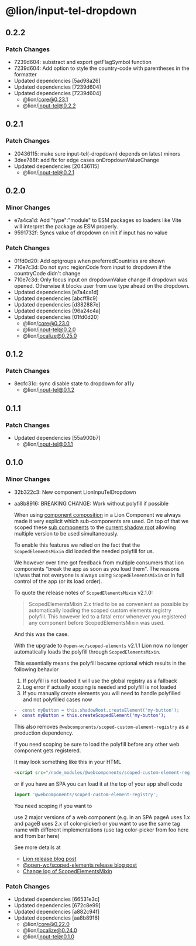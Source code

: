 # @lion/input-tel-dropdown

## 0.2.2

### Patch Changes

- 7239d604: substract and export getFlagSymbol function
- 7239d604: Add option to style the country-code with parentheses in the formatter
- Updated dependencies [5ad98a26]
- Updated dependencies [7239d604]
- Updated dependencies [7239d604]
  - @lion/core@0.23.1
  - @lion/input-tel@0.2.2

## 0.2.1

### Patch Changes

- 20436115: make sure input-tel(-dropdown) depends on latest minors
- 3dee788f: add fix for edge cases onDropdownValueChange
- Updated dependencies [20436115]
  - @lion/input-tel@0.2.1

## 0.2.0

### Minor Changes

- e7a4ca1d: Add "type":"module" to ESM packages so loaders like Vite will interpret the package as ESM properly.
- 9591732f: Syncs value of dropdown on init if input has no value

### Patch Changes

- 01fd0d20: Add optgroups when preferredCountries are shown
- 710e7c3d: Do not sync regionCode from input to dropdown if the countryCode didn't change
- 710e7c3d: Only focus input on dropdownValue change if dropdown was opened. Otherwise it blocks user from use type ahead on the dropdown.
- Updated dependencies [e7a4ca1d]
- Updated dependencies [abcff8c9]
- Updated dependencies [d382887e]
- Updated dependencies [96a24c4a]
- Updated dependencies [01fd0d20]
  - @lion/core@0.23.0
  - @lion/input-tel@0.2.0
  - @lion/localize@0.25.0

## 0.1.2

### Patch Changes

- 8ecfc31c: sync disable state to dropdown for a11y
  - @lion/input-tel@0.1.2

## 0.1.1

### Patch Changes

- Updated dependencies [55a900b7]
  - @lion/input-tel@0.1.1

## 0.1.0

### Minor Changes

- 32b322c3: New component LionInpuTelDropdown
- aa8b8916: BREAKING CHANGE: Work without polyfill if possible

  When using [component composition](https://lit.dev/docs/composition/component-composition/) in a Lion Component we always made it very explicit which sub-components are used.
  On top of that we scoped these [sub components](https://open-wc.org/docs/development/scoped-elements/) to the [current shadow root](https://github.com/WICG/webcomponents/blob/gh-pages/proposals/Scoped-Custom-Element-Registries.md) allowing multiple version to be used simultaneously.

  To enable this features we relied on the fact that the `ScopedElementsMixin` did loaded the needed polyfill for us.

  We however over time got feedback from multiple consumers that lion components "break the app as soon as you load them".
  The reasons is/was that not everyone is always using `ScopedElementsMixin` or in full control of the app (or its load order).

  To quote the release notes of `ScopedElementsMixin` v2.1.0:

  > ScopedElementsMixin 2.x tried to be as convenient as possible by automatically loading the scoped custom elements registry polyfill.
  > This however led to a fatal error whenever you registered any component before ScopedElementsMixin was used.

  And this was the case.

  With the upgrade to `@open-wc/scoped-elements` v2.1.1 Lion now no longer automatically loads the polyfill through `ScopedElementsMixin`.

  This essentially means the polyfill became optional which results in the following behavior

  1. If polyfill is not loaded it will use the global registry as a fallback
  2. Log error if actually scoping is needed and polyfill is not loaded
  3. If you manually create elements you will need to handle polyfilled and not polyfilled cases now

  ```diff
  -  const myButton = this.shadowRoot.createElement('my-button');
  +  const myButton = this.createScopedElement('my-button');
  ```

  This also removes `@webcomponents/scoped-custom-element-registry` as a production dependency.

  If you need scoping be sure to load the polyfill before any other web component gets registered.

  It may look something like this in your HTML

  ```html
  <script src="/node_modules/@webcomponents/scoped-custom-element-registry/scoped-custom-element-registry.min.js"></script>
  ```

  or if you have an SPA you can load it at the top of your app shell code

  ```js
  import '@webcomponents/scoped-custom-element-registry';
  ```

  You need scoping if you want to

  use 2 major versions of a web component (e.g. in an SPA pageA uses 1.x and pageB uses 2.x of color-picker)
  or you want to use the same tag name with different implementations (use tag color-picker from foo here and from bar here)

  See more details at

  - [Lion release blog post](https://lion-web.netlify.app/blog/lion-without-polyfills/)
  - [@open-wc/scoped-elements release blog post](https://open-wc.org/blog/scoped-elements-without-polyfill/)
  - [Change log of ScopedElementsMixin](https://github.com/open-wc/open-wc/blob/master/packages/scoped-elements/CHANGELOG.md#210)

### Patch Changes

- Updated dependencies [66531e3c]
- Updated dependencies [672c8e99]
- Updated dependencies [a882c94f]
- Updated dependencies [aa8b8916]
  - @lion/core@0.22.0
  - @lion/localize@0.24.0
  - @lion/input-tel@0.1.0
